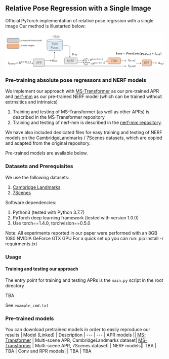 ## Relative Pose Regression with a Single Image
Official PyTorch implementation of relative pose regrssion with a single image
Our method is illustarted below:

![method](imgs/approach.png)

### Pre-training absolute pose regressors and NERF models 
We implement our approach with [MS-Transformer](https://github.com/yolish/multi-scene-pose-transformer) as our pre-trained APR and [nerf-mm](https://github.com/ActiveVisionLab/nerfmm) as our pre-trained NERF model (which can be trained without extrnsitics and intrinsics)
1. Training and testing of MS-Transformer (as well as other APRs) is described in the MS-Transformer repository 
2. Training and testing of nerf-mm is described in the [nerf-mm repository](https://github.com/ActiveVisionLab/nerfmm). 

We have also included dedicated files for easy training and testing of NERF models on the CambridgeLandmarks / 7Scenes datasets, which are copied and adapted from the original repository.

Pre-trained models are available below. 

### Datasets and Prerequisites
We use the following datasets:
 1. [Cambridge Landmarks](http://mi.eng.cam.ac.uk/projects/relocalisation/#dataset) 
 2. [7Scenes](https://www.microsoft.com/en-us/research/project/rgb-d-dataset-7-scenes/) 
 
Software dependencies:
1. Python3 (tested with Python 3.7.7)
1. PyTorch deep learning framework (tested with version 1.0.0)
1. Use torch==1.4.0, torchvision==0.5.0

Note: All experiments reported in our paper were performed with an 8GB 1080 NVIDIA GeForce GTX GPU
For a quick set up you can run: pip install -r requirments.txt 


### Usage
#### Training and testing our approach
The entry point for training and testing APRs is the ```main.py``` script in the root directory

TBA 

See ```example_cmd.txt```

### Pre-trained models
You can download pretrained models in order to easily reproduce our results 
| Model (Linked) | Description | 
--- | ---
| APR models ||
[MS-Transformer](https://drive.google.com/file/d/1ZEIKQSbZmkSnJwETjACvMbs5OeCn7f3q/view?usp=sharing) | Multi-scene APR, CambridgeLandmarks dataset|
[MS-Transformer](https://drive.google.com/file/d/1Ryn5oQ0zRV_3KVORzMAk99cP0fY2ff85/view?usp=sharing) | Multi-scene APR, 7Scenes dataset|
| NERF models||
TBA | TBA 
| Conv and RPR models| |
TBA | TBA




 
  
  
  
  

